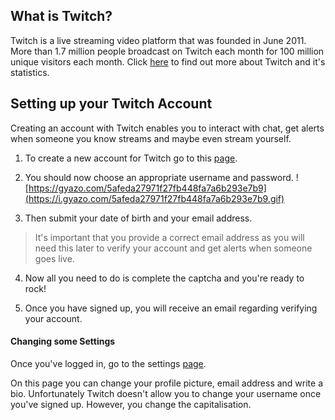 ## What is Twitch?

Twitch is a live streaming video platform that was founded in June 2011. More than 1.7 million people broadcast on Twitch each month for 100 million unique visitors each month. Click [here](https://www.twitch.tv/p/about) to find out more about Twitch and it's statistics.

## Setting up your Twitch Account

Creating an account with Twitch enables you to interact with chat, get alerts when someone you know streams and maybe even stream yourself.

1. To create a new account for Twitch go to this [page](https://passport.twitch.tv/users/new).

2. You should now choose an appropriate username and password.
![https://gyazo.com/5afeda27971f27fb448fa7a6b293e7b9](https://i.gyazo.com/5afeda27971f27fb448fa7a6b293e7b9.gif)
3. Then submit your date of birth and your email address.
> It's important that you provide a correct email address as you will need this later to verify your account and get alerts when someone goes live.

4. Now all you need to do is complete the captcha and you're ready to rock!

5. Once you have signed up, you will receive an email regarding verifying your account.


#### Changing some Settings

Once you've logged in, go to the settings [page](https://www.twitch.tv/settings).

On this page you can change your profile picture, email address and write a bio. Unfortunately Twitch doesn't allow you to change your username once you've signed up. However, you change the capitalisation.

